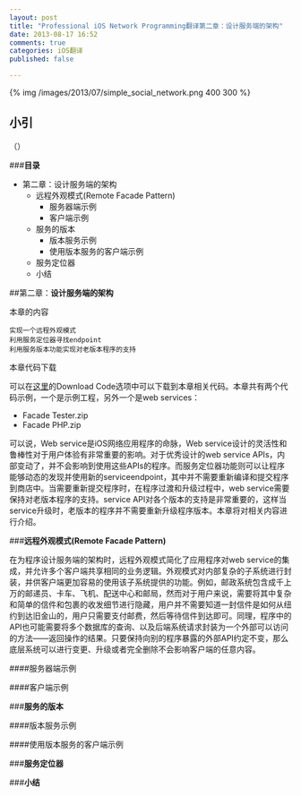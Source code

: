 ```yaml
---
layout: post
title: "Professional iOS Network Programming翻译第二章：设计服务端的架构"
date: 2013-08-17 16:52
comments: true
categories: iOS翻译
published: false

---
```

{% img /images/2013/07/simple_social_network.png 400 300 %}


## **小引**

（）

<!--more-->

###**目录**
* 第二章：设计服务端的架构
	* 远程外观模式(Remote Facade Pattern)
		* 服务器端示例
		* 客户端示例
	* 服务的版本
		* 版本服务示例
		* 使用版本服务的客户端示例
	* 服务定位器
	* 小结



##第二章：**设计服务端的架构**

本章的内容

	实现一个远程外观模式
	利用服务定位器寻找endpoint
	利用服务版本功能实现对老版本程序的支持

本章代码下载

可以在[这里](http://www.wrox.com/WileyCDA/WroxTitle/Professional-iOS-Network-Programming-Connecting-the-Enterprise-to-the-iPhone-and-iPad.productCd-1118362403.html)的Download Code选项中可以下载到本章相关代码。本章共有两个代码示例，一个是示例工程，另外一个是web services：

* Facade Tester.zip
* Facade PHP.zip

可以说，Web service是iOS网络应用程序的命脉，Web service设计的灵活性和鲁棒性对于用户体验有非常重要的影响。对于优秀设计的web service APIs，内部变动了，并不会影响到使用这些APIs的程序。而服务定位器功能则可以让程序能够动态的发现并使用新的serviceendpoint，其中并不需要重新编译和提交程序到商店中。当需要重新提交程序时，在程序过渡和升级过程中，web service需要保持对老版本程序的支持。service API对各个版本的支持是非常重要的，这样当service升级时，老版本的程序并不需要重新升级程序版本。本章将对相关内容进行介绍。


###**远程外观模式(Remote Facade Pattern)**

在为程序设计服务端的架构时，远程外观模式简化了应用程序对web service的集成，并允许多个客户端共享相同的业务逻辑。外观模式对内部复杂的子系统进行封装，并供客户端更加容易的使用该子系统提供的功能。例如，邮政系统包含成千上万的邮递员、卡车、飞机、配送中心和邮局，然而对于用户来说，需要将其中复杂和简单的信件和包裹的收发细节进行隐藏，用户并不需要知道一封信件是如何从纽约到达旧金山的，用户只需要支付邮费，然后等待信件到达即可。同理，程序中的API也可能需要将多个数据库的查询、以及后端系统请求封装为一个外部可以访问的方法——返回操作的结果。只要保持向别的程序暴露的外部API约定不变，那么底层系统可以进行变更、升级或者完全删除不会影响客户端的任意内容。



####服务器端示例

####客户端示例


###**服务的版本**

####版本服务示例

####使用版本服务的客户端示例

###**服务定位器**


###**小结**

